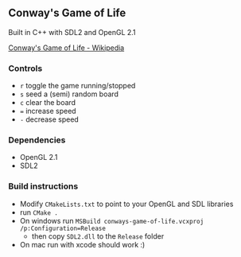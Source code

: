 ## Conway's Game of Life

Built in C++ with SDL2 and OpenGL 2.1

[Conway's Game of Life - Wikipedia](http://en.wikipedia.org/wiki/Conway's_Game_of_Life)

### Controls
- `r` toggle the game running/stopped
- `s` seed a (semi) random board
- `c` clear the board
- `=` increase speed
- `-` decrease speed


### Dependencies
- OpenGL 2.1
- SDL2


### Build instructions
- Modify `CMakeLists.txt` to point to your OpenGL and SDL libraries
- run `CMake .`
- On windows run `MSBuild conways-game-of-life.vcxproj /p:Configuration=Release`
	- then copy `SDL2.dll` to the `Release` folder
- On mac run with xcode should work :)
